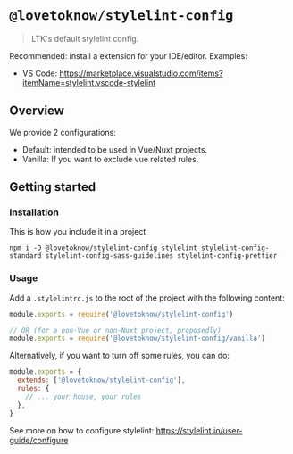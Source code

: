 # `@lovetoknow/stylelint-config`

> LTK's default stylelint config.

Recommended: install a extension for your IDE/editor. Examples:

- VS Code: https://marketplace.visualstudio.com/items?itemName=stylelint.vscode-stylelint

## Overview

We provide 2 configurations:

- Default: intended to be used in Vue/Nuxt projects.
- Vanilla: If you want to exclude vue related rules.

## Getting started

### Installation

This is how you include it in a project

```
npm i -D @lovetoknow/stylelint-config stylelint stylelint-config-standard stylelint-config-sass-guidelines stylelint-config-prettier
```

### Usage

Add a `.stylelintrc.js` to the root of the project with the following content:

```js
module.exports = require('@lovetoknow/stylelint-config')
```

```js
// OR (for a non-Vue or non-Nuxt project, proposedly)
module.exports = require('@lovetoknow/stylelint-config/vanilla')
```

Alternatively, if you want to turn off some rules, you can do:

```js
module.exports = {
  extends: ['@lovetoknow/stylelint-config'],
  rules: {
    // ... your house, your rules
  },
}
```

See more on how to configure stylelint: https://stylelint.io/user-guide/configure

